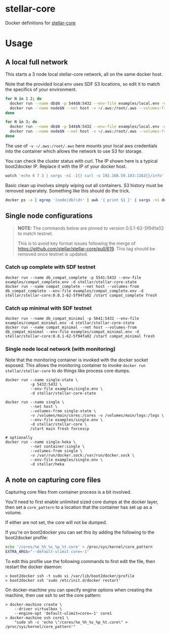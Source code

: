 # stellar-core

Docker definitions for [stellar-core](https://github.com/stellar/stellar-core)

# Usage


## A local full network

This starts a 3 node local stellar-core network, all on the same docker host.

Note that the provided local.env uses SDF S3 locations, so edit it to match the specifics of your environment.

```sh
for N in 1 2; do
  docker run --name db$N -p 544$N:5432 --env-file examples/local.env -d stellar/stellar-core-state
  docker run --name node$N --net host -v ~/.aws:/root/.aws --volumes-from db$N --env-file examples/local.env -d stellar/stellar-core /start node$N fresh forcescp
done

for N in 3; do
  docker run --name db$N -p 544$N:5432 --env-file examples/local.env -d stellar/stellar-core-state
  docker run --name node$N --net host -v ~/.aws:/root/.aws --volumes-from db$N --env-file examples/local.env -d stellar/stellar-core /start node$N fresh
done
```

The use of `-v ~/.aws:/root/.aws` here mounts your local aws credentials into the container which allows the network to use S3 for storage.

You can check the cluster status with curl. The IP shown here is a typical boot2docker IP. Replace it with the IP of your docker host.

```sh
watch 'echo 6 7 3 | xargs -n1 -I{} curl -s 192.168.59.103:1162{}/info'
```

Basic clean up involves simply wiping out all containers. S3 history must be removed seperately. Something like this should do the trick.

```sh
docker ps -a | egrep '(node|db)\d+' | awk '{ print $1 }' | xargs -n1 docker rm -f -v
```

## Single node configurations

> **NOTE:** The commands below are pinned to version 0.0.1-62-5f94fa02 to match testnet.
> 
> This is to avoid key format issues following the merge of https://github.com/stellar/stellar-core/pull/619. This tag should be removed once testnet is updated.

### Catch up complete with SDF testnet

```
docker run --name db_compat_complete -p 5541:5432 --env-file examples/compat_complete.env -d stellar/stellar-core-state
docker run --name compat_complete --net host --volumes-from db_compat_complete --env-file examples/compat_complete.env -d stellar/stellar-core:0.0.1-62-5f94fa02 /start compat_complete fresh
```

### Catch up minimal with SDF testnet

```
docker run --name db_compat_minimal -p 5641:5432 --env-file examples/compat_minimal.env -d stellar/stellar-core-state
docker run --name compat_minimal --net host --volumes-from db_compat_minimal --env-file examples/compat_minimal.env -d stellar/stellar-core:0.0.1-62-5f94fa02 /start compat_minimal fresh
```

### Single node local network (with monitoring)

Note that the monitoring container is invoked with the docker socket exposed. This allows the monitoring container to invoke `docker run stellar/stellar-core` to do things like process core dumps.

```
docker run --name single-state \
           -p 5432:5432 \
           --env-file examples/single.env \
           -d stellar/stellar-core-state

docker run --name single \
           --net host \
           --volumes-from single-state \
           -v /volumes/main/cores:/cores -v /volumes/main/logs:/logs \
           --env-file examples/single.env \
           -d stellar/stellar-core \
           /start main fresh forcescp

# optionally
docker run --name single-heka \
           --net container:single \
           --volumes-from single \
           -v /var/run/docker.sock:/var/run/docker.sock \
           --env-file examples/single.env \
           -d stellar/heka
```

## A note on capturing core files

Capturing core files from container process is a bit involved.

You'll need to first enable unlimited sized core dumps at the docker layer, then set a `core_pattern` to a location that the container has set up as a volume.

If either are not set, the core will not be dumped.

If you're on boot2docker you can set this by adding the following to the boot2docker profile:

```sh
echo '/cores/%e_%h_%s_%p_%t.core' > /proc/sys/kernel/core_pattern
EXTRA_ARGS="--default-ulimit core=-1"
```

To edit this profile use the following commands to first edit the file, then restart the docker daemon:

```console
> boot2docker ssh -t sudo vi /var/lib/boot2docker/profile
> boot2docker ssh 'sudo /etc/init.d/docker restart'
```

On docker-machine you can specify engine options when creating the machine, then use ssh to set the core pattern:

```console
> docker-machine create \
    --driver virtualbox \
    --engine-opt 'default-ulimit=core=-1' core1
> docker-machine ssh core1 \
    "sudo sh -c 'echo \"/cores/%e_%h_%s_%p_%t.core\" > /proc/sys/kernel/core_pattern'"
```

